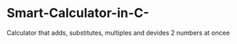 # Smart-Calculator-in-C-
Calculator that adds, substitutes, multiples and devides 2 numbers at oncee
